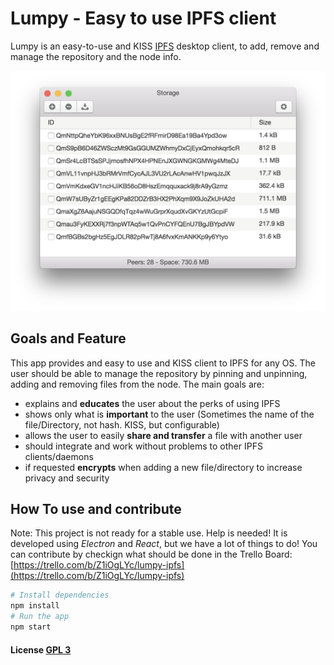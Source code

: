 # Lumpy - Easy to use IPFS client
Lumpy is an easy-to-use and KISS [IPFS](http://ipfs.io) desktop client, to add,
remove and manage the repository and the node info.

![StorageList Screenshot](.readme/StorageList.png)

## Goals and Feature
This app provides and easy to use and KISS client to IPFS for any OS.
The user should be able to manage the repository by pinning and unpinning,
adding and removing files from the node. The main goals are:

* explains and **educates** the user about the perks of using IPFS
* shows only what is **important** to the user (Sometimes the name of the
file/Directory, not hash. KISS, but configurable)
* allows the user to easily **share and transfer** a file with another user
* should integrate and work without problems to other IPFS clients/daemons
* if requested **encrypts** when adding a new file/directory to increase privacy
and security

## How To use and contribute

Note: This project is not ready for a stable use. Help is needed!
It is developed using *Electron* and *React*, but we have a lot of things to do!
You can contribute by checkign what should be done in the Trello Board:
[https://trello.com/b/Z1iOgLYc/lumpy-ipfs](https://trello.com/b/Z1iOgLYc/lumpy-ipfs)

```bash
# Install dependencies
npm install
# Run the app
npm start
```

#### License [GPL 3](LICENSE.md)
